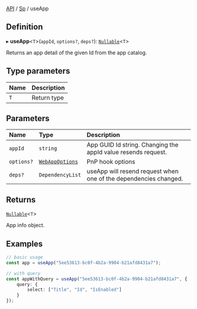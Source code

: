[API](API/index.md) / [Sp](API/index.md#sp) / useApp

## Definition

▸ **useApp**<`T`\>(`appId`, `options?`, `deps?`): [`Nullable`](NullableT.md#nullable)<`T`\>

Returns an app detail of the given Id from the app catalog.

## Type parameters

| Name | Description |
| :------ | :------ |
| `T` | Return type |

## Parameters

| Name | Type | Description |
| :------ | :------ | :------ |
| `appId` | `string` | App GUID Id string. Changing the appId value resends request. |
| `options?` | [`WebAppOptions`](WebAppOptions.md) | PnP hook options |
| `deps?` | `DependencyList` | useApp will resend request when one of the dependencies changed. |

## Returns

[`Nullable`](NullableT.md#nullable)<`T`\>

App info object.

## Examples

```typescript
// basic usage
const app = useApp("5ee53613-bc0f-4b2a-9904-b21afd8431a7");

// with query
const appWithQuery = useApp("5ee53613-bc0f-4b2a-9904-b21afd8431a7", {
	query: {
		select: ["Title", "Id", "IsEnabled"]
	}
});
```